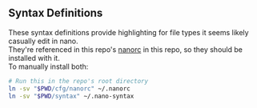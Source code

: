 ## Syntax Definitions

These syntax definitions provide highlighting for file types it seems likely casually edit in nano.   
They're referenced in this repo's [nanorc](../cfg) in this repo, so they should be installed with it.   
To manually install both:

```sh
# Run this in the repo's root directory
ln -sv "$PWD/cfg/nanorc" ~/.nanorc
ln -sv "$PWD/syntax" ~/.nano-syntax
```
